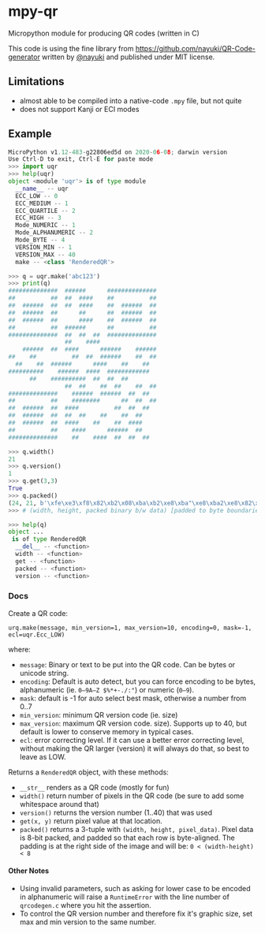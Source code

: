 # mpy-qr

Micropython module for producing QR codes (written in C)

This code is using the fine library from <https://github.com/nayuki/QR-Code-generator>
written by [@nayuki](https://github.com/nayuki) and published under MIT license.

## Limitations

- almost able to be compiled into a native-code `.mpy` file, but not quite
- does not support Kanji or ECI modes

## Example

```python
MicroPython v1.12-483-g22806ed5d on 2020-06-08; darwin version
Use Ctrl-D to exit, Ctrl-E for paste mode
>>> import uqr
>>> help(uqr)
object <module 'uqr'> is of type module
  __name__ -- uqr
  ECC_LOW -- 0
  ECC_MEDIUM -- 1
  ECC_QUARTILE -- 2
  ECC_HIGH -- 3
  Mode_NUMERIC -- 1
  Mode_ALPHANUMERIC -- 2
  Mode_BYTE -- 4
  VERSION_MIN -- 1
  VERSION_MAX -- 40
  make -- <class 'RenderedQR'>

>>> q = uqr.make('abc123')
>>> print(q)
##############  ######      ##############
##          ##  ##  ####    ##          ##
##  ######  ##  ##  ####    ##  ######  ##
##  ######  ##      ##      ##  ######  ##
##  ######  ##      ####    ##  ######  ##
##          ##  ######      ##          ##
##############  ##  ##  ##  ##############
                ##    ####                
    ######  ##  ####      ######    ######
##    ##          ##  ##  ######    ##  ##
  ##    ##  ######      ####    ##    ##  
##########    ######  ####  ############  
      ##    ##########  ##  ##  ##        
                ##  ##    ##  ##    ##  ##
##############    ######  ######  ##  ##  
##          ##    ########      ##  ##  ##
##  ######  ##  ####          ##  ##  ##  
##  ######  ##  ##  ##    ##    ##  ##    
##  ######  ##  ####    ##    ##  ####    
##          ##    ####      ######  ##    
##############    ##    ####  ##  ##  ##  

>>> q.width()
21
>>> q.version()
1
>>> q.get(3,3)
True
>>> q.packed()
(24, 21, b'\xfe\xe3\xf8\x82\xb2\x08\xba\xb2\xe8\xba"\xe8\xba2\xe8\x82\xe2\x08\xfe\xab\xf8\x00\x98\x00:\xc78\x90W(K\x8c\x90\xf9\xdb\xf0\x13\xea\x80\x00\xa5(\xfewP\x82x\xa8\xba\xc1P\xba\xa4\xa0\xba\xc9`\x82c\xa0\xfeMP')
>>> # (width, height, packed binary b/w data) [padded to byte boundaries on each line] 

>>> help(q)
object ...
 is of type RenderedQR
  __del__ -- <function>
  width -- <function>
  get -- <function>
  packed -- <function>
  version -- <function>
```

### Docs

Create a QR code:

    urq.make(message, min_version=1, max_version=10, encoding=0, mask=-1, ecl=uqr.Ecc_LOW)

where:

- `message`: Binary or text to be put into the QR code. Can be bytes or unicode string.
- `encoding`: Default is auto detect, but you can force encoding to be bytes, alphanumeric
  (ie. `0—9A—Z $%*+-./:"`) or numeric (`0—9`).
- `mask`: default is -1 for auto select best mask, otherwise a number from 0..7
- `min_version`: minimum QR version code (ie. size)
- `max_version`: maximum QR version code. size). Supports up to 40, but default 
  is lower to conserve memory in typical cases.
- `ecl`: error correcting level. If it can use a better error correcting level, without
  making the QR larger (version) it will always do that, so best to leave as LOW.

Returns a `RenderedQR` object, with these methods:

- `__str__` renders as a QR code (mostly for fun)
- `width()` return number of pixels in the QR code (be sure to add some whitespace around that)
- `version()` returns the version number (1..40) that was used
- `get(x, y)` return pixel value at that location.
- `packed()` returns a 3-tuple with `(width, height, pixel_data)`. Pixel data is 8-bit packed, and
  padded so that each row is byte-aligned. The padding is at the right side of the image
  and will be: `0 < (width-height) < 8` 

#### Other Notes

- Using invalid parameters, such as asking for lower case to be encoded in alphanumeric
  will raise a `RuntimeError` with the line number of `qrcodegen.c` where you hit the
  assertion.
- To control the QR version number and therefore fix it's graphic size, set max and min
  version to the same number.
